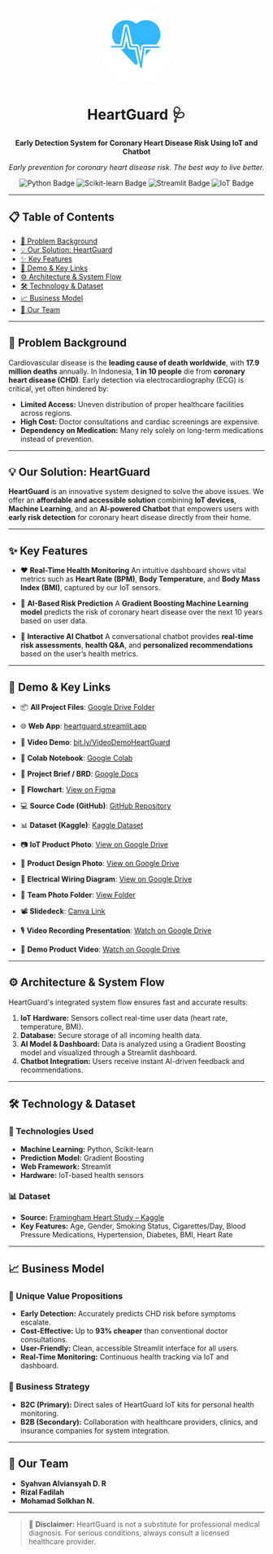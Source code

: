 <div align="center">
  <img src="assets/heartguard-logo.png" alt="HeartGuard Logo" style="width:150px;border-radius:50%;">
  <h1>HeartGuard 🩺</h1>
  <p><strong>Early Detection System for Coronary Heart Disease Risk Using IoT and Chatbot</strong></p>
  <p><i>Early prevention for coronary heart disease risk. The best way to live better.</i></p>
  <p>
    <img src="https://img.shields.io/badge/python-3670A0?style=for-the-badge&logo=python&logoColor=ffdd54" alt="Python Badge">
    <img src="https://img.shields.io/badge/scikit--learn-F7931E?style=for-the-badge&logo=scikit-learn&logoColor=white" alt="Scikit-learn Badge">
    <img src="https://img.shields.io/badge/Streamlit-FF4B4B?style=for-the-badge&logo=streamlit&logoColor=white" alt="Streamlit Badge">
    <img src="https://img.shields.io/badge/IoT-00979D?style=for-the-badge&logo=arduino&logoColor=white" alt="IoT Badge">
  </p>
</div>

---

## 📋 Table of Contents

* [📌 Problem Background](#-problem-background)
* [💡 Our Solution: HeartGuard](#-our-solution-heartguard)
* [✨ Key Features](#-key-features)
* [🚀 Demo & Key Links](#-demo--key-links)
* [⚙️ Architecture & System Flow](#️-architecture--system-flow)
* [🛠️ Technology & Dataset](#️-technology--dataset)
* [📈 Business Model](#-business-model)
* [👥 Our Team](#-our-team)

---

## 📌 Problem Background

Cardiovascular disease is the **leading cause of death worldwide**, with **17.9 million deaths** annually. In Indonesia, **1 in 10 people** die from **coronary heart disease (CHD)**. Early detection via electrocardiography (ECG) is critical, yet often hindered by:

* **Limited Access:** Uneven distribution of proper healthcare facilities across regions.
* **High Cost:** Doctor consultations and cardiac screenings are expensive.
* **Dependency on Medication:** Many rely solely on long-term medications instead of prevention.

---

## 💡 Our Solution: HeartGuard

**HeartGuard** is an innovative system designed to solve the above issues. We offer an **affordable and accessible solution** combining **IoT devices**, **Machine Learning**, and an **AI-powered Chatbot** that empowers users with **early risk detection** for coronary heart disease directly from their home.

---

## ✨ Key Features

* ❤️ **Real-Time Health Monitoring**
  An intuitive dashboard shows vital metrics such as **Heart Rate (BPM)**, **Body Temperature**, and **Body Mass Index (BMI)**, captured by our IoT sensors.

* 🤖 **AI-Based Risk Prediction**
  A **Gradient Boosting Machine Learning model** predicts the risk of coronary heart disease over the next 10 years based on user data.

* 💬 **Interactive AI Chatbot**
  A conversational chatbot provides **real-time risk assessments**, **health Q\&A**, and **personalized recommendations** based on the user’s health metrics.

---

## 🚀 Demo & Key Links

* 📦 **All Project Files**: [Google Drive Folder](https://drive.google.com/drive/folders/1ir8DOmXkrdCZxfp0VPxFc3WRX8_bkwG1?usp=sharing)

* 🌐 **Web App**: [heartguard.streamlit.app](https://heartguard.streamlit.app)

* 🎥 **Video Demo**: [bit.ly/VideoDemoHeartGuard](https://bit.ly/VideoDemoHeartGuard)

* 📒 **Colab Notebook**: [Google Colab](https://colab.research.google.com/drive/1bpO18LhjY6ERqVAsgZR1fvLqMR8cK_lu?usp=sharing)

* 📄 **Project Brief / BRD**: [Google Docs](https://docs.google.com/document/d/1A7DuVBpHCHRWjBxkQLtaXTRScR96G-hD8SLhnagTQZo/edit?usp=sharing)

* 🔁 **Flowchart**: [View on Figma](https://www.figma.com/board/TcsvDIWN0NjhqJhR6ciyzo/Group-8---UNDIP?node-id=0%3A1&t=iLTGEm1jAiGlmxiy-1)

* 💻 **Source Code (GitHub)**: [GitHub Repository](https://github.com/syahvan/iot-medical-chatbot)

* 📊 **Dataset (Kaggle)**: [Kaggle Dataset](https://www.kaggle.com/datasets/dileep070/heart-disease-prediction-using-logistic-regression)

* 📷 **IoT Product Photo**: [View on Google Drive](https://drive.google.com/file/d/11Vx1Y04RU3I6gRM6RE7D3gVxWUyyvST2/view?usp=sharing)

* 🎨 **Product Design Photo**: [View on Google Drive](https://drive.google.com/file/d/1Re5eLy0xtrhIin6gNk3OidZgG1NuNMiR/view?usp=sharing)

* 🔌 **Electrical Wiring Diagram**: [View on Google Drive](https://drive.google.com/file/d/1Q4AIrfqGzrZBbaiXlB-9mSMDhDwGOZXg/view?usp=sharing)

* 👥 **Team Photo Folder**: [View Folder](https://drive.google.com/drive/folders/1vQyPM41iCYXhJJbfEx1BYOwNNpNV-yVx?usp=sharing)

* 📽️ **Slidedeck**: [Canva Link](https://www.canva.com/design/DAGL2RsMsOQ/82TbFbr51e1RbdTksKRSwA/edit?utm_content=DAGL2RsMsOQ&utm_campaign=designshare&utm_medium=link2&utm_source=sharebutton)

* 🎙️ **Video Recording Presentation**: [Watch on Google Drive](https://drive.google.com/file/d/1BlqNZCpAbpvZ1sJ0bdJkTi08ippWIr9p/view?usp=drive_link)

* 🧪 **Demo Product Video**: [Watch on Google Drive](https://drive.google.com/file/d/1BlqNZCpAbpvZ1sJ0bdJkTi08ippWIr9p/view?usp=sharing)

---

## ⚙️ Architecture & System Flow

HeartGuard's integrated system flow ensures fast and accurate results:

1. **IoT Hardware:**
   Sensors collect real-time user data (heart rate, temperature, BMI).
2. **Database:**
   Secure storage of all incoming health data.
3. **AI Model & Dashboard:**
   Data is analyzed using a Gradient Boosting model and visualized through a Streamlit dashboard.
4. **Chatbot Integration:**
   Users receive instant AI-driven feedback and recommendations.

---

## 🛠️ Technology & Dataset

### 🔧 Technologies Used

* **Machine Learning:** Python, Scikit-learn
* **Prediction Model:** Gradient Boosting
* **Web Framework:** Streamlit
* **Hardware:** IoT-based health sensors

### 📊 Dataset

* **Source:** [Framingham Heart Study – Kaggle](https://www.kaggle.com/datasets/amanajmera1/framingham-heart-study-dataset)
* **Key Features:** Age, Gender, Smoking Status, Cigarettes/Day, Blood Pressure Medications, Hypertension, Diabetes, BMI, Heart Rate

---

## 📈 Business Model

### 🎯 Unique Value Propositions

* **Early Detection:** Accurately predicts CHD risk before symptoms escalate.
* **Cost-Effective:** Up to **93% cheaper** than conventional doctor consultations.
* **User-Friendly:** Clean, accessible Streamlit interface for all users.
* **Real-Time Monitoring:** Continuous health tracking via IoT and dashboard.

### 🧩 Business Strategy

* **B2C (Primary):** Direct sales of HeartGuard IoT kits for personal health monitoring.
* **B2B (Secondary):** Collaboration with healthcare providers, clinics, and insurance companies for system integration.

---

## 👥 Our Team

* **Syahvan Alviansyah D. R**
* **Rizal Fadilah**
* **Mohamad Solkhan N.**

---

> 🚨 **Disclaimer:** HeartGuard is not a substitute for professional medical diagnosis. For serious conditions, always consult a licensed healthcare provider.
